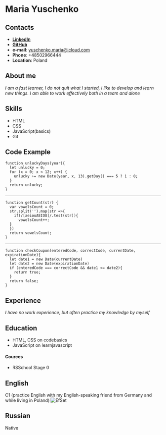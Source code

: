 # Maria Yuschenko
## Contacts
* **[LinkedIn](https://www.linkedin.com/in/%D0%BC%D0%B0%D1%80%D0%B8%D1%8F-%D1%8E%D1%89%D0%B5%D0%BD%D0%BA%D0%BE-9505261a9)**
* **[GitHub](https://github.com/yuschenko-maria)**
* **e-mail**: yuschenko.maria@icloud.com
* **Phone**: +48502966444
* **Location**: Poland
## About me
*I am a fast learner, I do not quit what I started, I like to develop and learn new things. I am able to work effectively both in a team and alone*
## Skills
* HTML
* CSS
* JavaScript(basics)
* Git
## Code Example
```
function unluckyDays(year){
  let unlucky = 0;
  for (x = 0; x < 12; x++) {
    unlucky += new Date(year, x, 13).getDay() === 5 ? 1 : 0;
  }
  return unlucky;
}
```
---
```
function getCount(str) {
  var vowelsCount = 0;
  str.split('').map(str =>{
    if(/[aeiouAEIOU]/.test(str)){
      vowelsCount++;
  }
  })
  return vowelsCount;
}
```
---
```
function checkCoupon(enteredCode, correctCode, currentDate, expirationDate){
  let date1 = new Date(currentDate)
  let date2 = new Date(expirationDate)
  if (enteredCode === correctCode && date1 <= date2){
    return true;
  }
  return false;
}
```
## Experience
*I have no work experience, but often practice my knowledge by myself*
## Education
* HTML, CSS on codebasics
* JavaScript on learnjavascript

#### Cources
* RSSchool Stage 0
## English
C1 (practice English with my English-speaking friend from Germany and while living in Poland)
![EfSet](https://user-images.githubusercontent.com/64831760/157106877-c92bd4a6-5d73-4823-895d-ce03bd78bf8f.jpg)
## Russian 
Native

